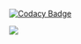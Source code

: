 [![Codacy Badge](https://app.codacy.com/project/badge/Grade/2915f2d2f8d546febc1c56ca4841a72b)](https://www.codacy.com/gh/yishizu/CISample/dashboard?utm_source=github.com&amp;utm_medium=referral&amp;utm_content=yishizu/CISample&amp;utm_campaign=Badge_Grade)

<a href="https://codeclimate.com/github/yishizu/CISample/maintainability"><img src="https://api.codeclimate.com/v1/badges/aaaeb1eab19c5b7d5647/maintainability" /></a>
